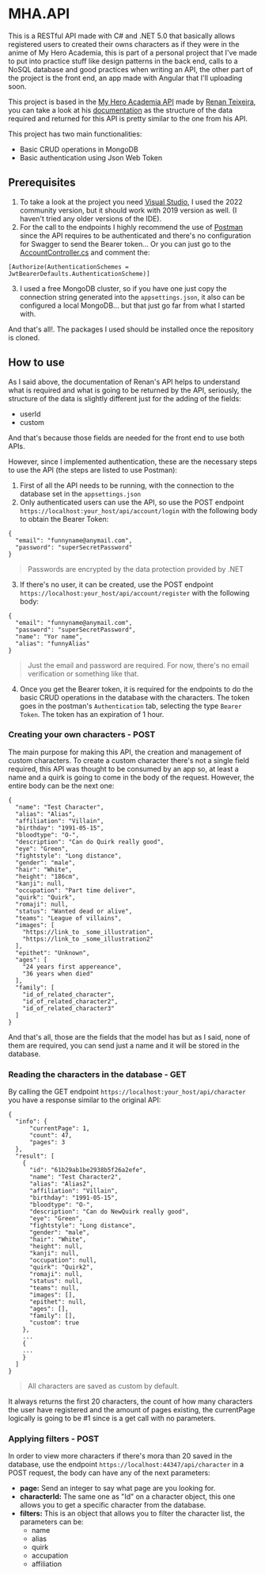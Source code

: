# MHA.API
This is a RESTful API made with C# and .NET 5.0 that basically allows registered users to created their owns characters as if they were in the anime of My Hero Academia, this is part of a personal project that I've made to put into practice stuff like design patterns in the back end, calls to a NoSQL database and good practices when writing an API, the other part of the project is the front end, an app made with Angular that I'll uploading soon.

This project is based in the [My Hero Academia API](https://github.com/renant/myheroacademiaapi) made by [Renan Teixeira](https://github.com/renant), you can take a look at his [documentation](https://myheroacademiaapi.com/docs) as the structure of the data required and returned for this API is pretty similar to the one from his API.

This project has two main functionalities:
- Basic CRUD operations in MongoDB
- Basic authentication using Json Web Token

## Prerequisites
1. To take a look at the project you need [Visual Studio](https://visualstudio.microsoft.com), I used the 2022 community version, but it should work with 2019 version as well. (I haven't tried any older versions of the IDE).
2. For the call to the endpoints I highly recommend the use of [Postman](https://www.postman.com) since the API requires to be authenticated and there's no configuration for Swagger to send the Bearer token... Or you can just go to the [AccountController.cs](./MHA.API/Controllers/CharacterController.cs) and comment the:
```
[Authorize(AuthenticationSchemes = JwtBearerDefaults.AuthenticationScheme)]
```
3. I used a free MongoDB cluster, so if you have one just copy the connection string generated into the ```appsettings.json```, it also can be configured a local MongoDB... but that just go far from what I started with.

And that's all!. The packages I used should be installed once the repository is cloned.

## How to use
As I said above, the documentation of Renan's API helps to understand what is required and what is going to be returned by the API, seriously, the structure of the data is slightly different just for the adding of the fields:
- userId
- custom

And that's because those fields are needed for the front end to use both APIs.

However, since I implemented authentication, these are the necessary steps to use the API (the steps are listed to use Postman):
1. First of all the API needs to be running, with the connection to the database set in the ```appsettings.json```
2. Only authenticated users can use the API, so use the POST endpoint ```https://localhost:your_host/api/account/login``` with the following body to obtain the Bearer Token:
```
{
  "email": "funnyname@anymail.com",
  "password": "superSecretPassword"
}
```
> Passwords are encrypted by the data protection provided by .NET
3. If there's no user, it can be created, use the POST endpoint ```https://localhost:your_host/api/account/register``` with the following body:
```
{
  "email": "funnyname@anymail.com",
  "password": "superSecretPassword",
  "name": "Yor name",
  "alias": "funnyAlias"
}
```
> Just the email and password are required. For now, there's no email verification or something like that.
4. Once you get the Bearer token, it is required for the endpoints to do the basic CRUD operations in the database with the characters. The token goes in the postman's ```Authentication``` tab, selecting the type ```Bearer Token```. The token has an expiration of 1 hour.

### Creating your own characters - POST
The main purpose for making this API, the creation and management of custom characters. To create a custom character there's not a single field required, this API was thought to be consumed by an app so, at least a name and a quirk is going to come in the body of the request. However, the entire body can be the next one:
```
{
  "name": "Test Character",
  "alias": "Alias",
  "affiliation": "Villain",
  "birthday": "1991-05-15",
  "bloodtype": "O-",
  "description": "Can do Quirk really good",
  "eye": "Green",
  "fightstyle": "Long distance",
  "gender": "male",
  "hair": "White",
  "height": "186cm",
  "kanji": null,
  "occupation": "Part time deliver",
  "quirk": "Quirk",
  "romaji": null,
  "status": "Wanted dead or alive",
  "teams": "League of villains",
  "images": [
    "https://link_to _some_illustration",
    "https://link_to _some_illustration2"
  ],
  "epithet": "Unknown",
  "ages": [
    "24 years first appereance",
    "36 years when died"
  ],
  "family": [
    "id_of_related_character",
    "id_of_related_character2",
    "id_of_related_character3"
  ]
}
```
And that's all, those are the fields that the model has but as I said, none of them are required, you can send just a name and it will be stored in the database.

### Reading the characters in the database - GET
By calling the GET endpoint ```https://localhost:your_host/api/character``` you have a response similar to the original API:
```
{
  "info": {
      "currentPage": 1,
      "count": 47,
      "pages": 3
  },
  "result": [
    {
      "id": "61b29ab1be2938b5f26a2efe",
      "name": "Test Character2",
      "alias": "Alias2",
      "affiliation": "Villain",
      "birthday": "1991-05-15",
      "bloodtype": "O-",
      "description": "Can do NewQuirk really good",
      "eye": "Green",
      "fightstyle": "Long distance",
      "gender": "male",
      "hair": "White",
      "height": null,
      "kanji": null,
      "occupation": null,
      "quirk": "Quirk2",
      "romaji": null,
      "status": null,
      "teams": null,
      "images": [],
      "epithet": null,
      "ages": [],
      "family": [],
      "custom": true
    },
    ...
    {
    ...
    }
  ]
}
```
> All characters are saved as custom by default.

It always returns the first 20 characters, the count of how many characters the user have registered and the amount of pages existing, the currentPage logically is going to be #1 since is a get call with no parameters.

### Applying filters - POST
In order to view more characters if there's mora than 20 saved in the database, use the endpoint ```https://localhost:44347/api/character``` in a POST request, the body can have any of the next parameters:
- **page:** Send an integer to say what page are you looking for.
- **characterId:** The same one as "Id" on a character object, this one allows you to get a specific character from the database.
- **filters:** This is an object that allows you to filter the character list, the parameters can be:
  - name
  - alias
  - quirk
  - accupation
  - affiliation
